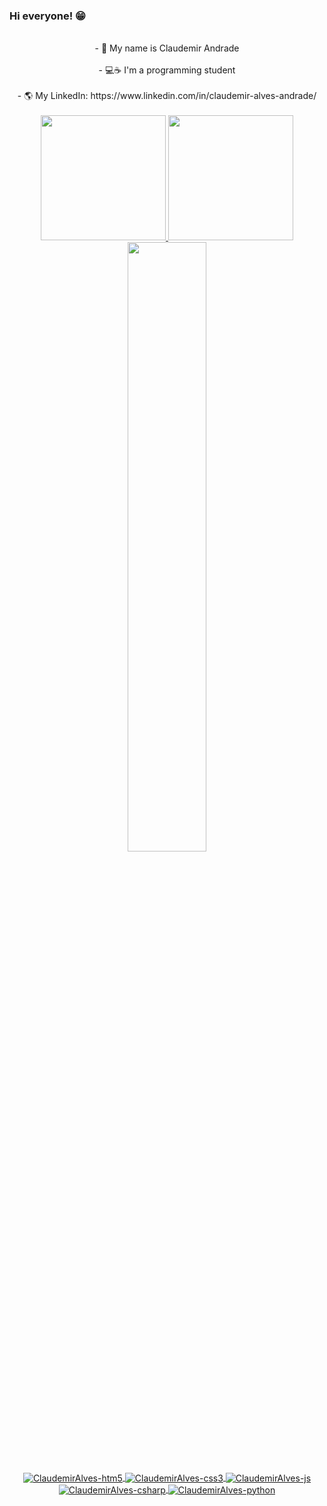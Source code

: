 ### Hi everyone! 😁
<div align="center">
  </br>
  - 👋 My name is Claudemir Andrade  </br>
  </br>
  - 💻☕ I'm a programming student </br>
  </br>
  - 🌎 My LinkedIn: https://www.linkedin.com/in/claudemir-alves-andrade/
  </br>
  </div>
  </br>
<div align="center">
  <a href="https://github.com/ClaudemirAlves">
  <img height="200em" src="https://github-readme-stats.vercel.app/api?username=ClaudemirAlves&show_icons=true&theme=prussian&include_all_commits=true&count_private=true&cache_seconds=30000"/>
  <img height="200em" src="https://github-readme-stats.vercel.app/api/top-langs/?username=ClaudemirAlves&layout=compact&langs_count=7&theme=prussian&cache_seconds=30000"/>

</div>
  <div align="center">
  <img src="https://github-readme-streak-stats.herokuapp.com/?user=ClaudemirAlves&theme=prussian" width="50%" >
  </div>
<div align="center">
  <div style="display: inline_block"><br>
    <img align="center" alt="ClaudemirAlves-htm5"  src="https://img.shields.io/badge/HTML5-E34F26?style=for-the-badge&logo=html5&logoColor=white">
    <img align="center" alt="ClaudemirAlves-css3"  src="https://img.shields.io/badge/CSS3-1572B6?style=for-the-badge&logo=css3&logoColor=white">
    <img align="center" alt="ClaudemirAlves-js"  src="https://img.shields.io/badge/JavaScript-F7DF1E?style=for-the-badge&logo=javascript&logoColor=black">
    <img align="center" alt="ClaudemirAlves-csharp"  src="https://img.shields.io/badge/C%23-239120?style=for-the-badge&logo=c-sharp&logoColor=white">
    <img align="center" alt="ClaudemirAlves-python"  src="https://img.shields.io/badge/Python-14354C?style=for-the-badge&logo=python&logoColor=white">
    </div>
  </div>

<!--
**ClaudemirAlves/ClaudemirAlves** is a ✨ _special_ ✨ repository because its `README.md` (this file) appears on your GitHub profile.

Here are some ideas to get you started:

- 🔭 I’m currently working at Philips
- 🌱 I’m currently learning SQL
- 📫 How to reach me: https://www.linkedin.com/in/claudemir-alves-andrade/
